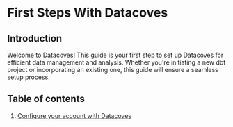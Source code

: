 # First Steps With Datacoves

## Introduction

Welcome to Datacoves! This guide is your first step to set up Datacoves for efficient data management and analysis. Whether you're initiating a new dbt project or incorporating an existing one, this guide will ensure a seamless setup process. 

## Table of contents

1. [Configure your account with Datacoves](getting-started/configure-account.md)
